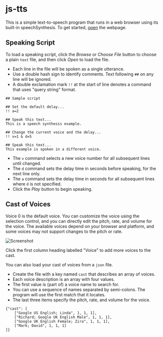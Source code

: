 # js-tts

This is a simple text-to-speech program that runs in a web browser using its built-in speechSynthesis. To get started, [open](https://dmaccarthy.github.io/js-tts/) the webpage.

## Speaking Script

To load a speaking script, click the *Browse* or *Choose File* button to choose a plain `text` file, and then click *Open* to load the file.

* Each line in the file will be spoken as a single utterance.
* Use a double hash sign to identify comments. Text following `##` on any line will be ignored.
* A double exclamation mark `!!` at the start of line denotes a command that uses "query string" format. 

```
## Sample script

## Set the default delay...
!! a=2

## Speak this text...
This is a speech synthesis example.

## Change the current voice and the delay...
!! v=1 & d=5

## Speak this text...
This example is spoken in a different voice.
```

* The `v` command selects a new voice number for all subsequent lines until changed.
* The `d` command sets the delay time in seconds before speaking, for the next line only.
* The `a` command sets the delay time in seconds for all subsequent lines where `d` is not specified.
* Click the *Play* button to begin speaking.

## Cast of Voices

Voice 0 is the default voice. You can customize the voice using the selection control, and you can directly edit the pitch, rate, and volume for the voice. The available voices depend on your browser and platform, and some voices may not support changes to the pitch or rate.

![Screenshot](https://dmaccarthy.github.io/js-tts/screen01.png)

Click the first column heading labelled "Voice" to add more voices to the cast.

You can also load your cast of voices from a `json` file.

* Create the file with a key named `cast` that describes an array of voices.
* Each voice description is an array with four values.
* The first value is (part of) a voice name to search for.
* You can use a sequence of names separated by semi-colons. The program will use the first match that it locates.
* The last three items specify the pitch, rate, and volume for the voice.

```
{"cast": [
    ["Google US English; Linda", 1, 1, 1],
    ["Richard; Google UK English Male", 1, 1, 1],
    ["Google UK English Female; Zira", 1, 1, 1],
    ["Mark; David", 1, 1, 1]
]}
```
